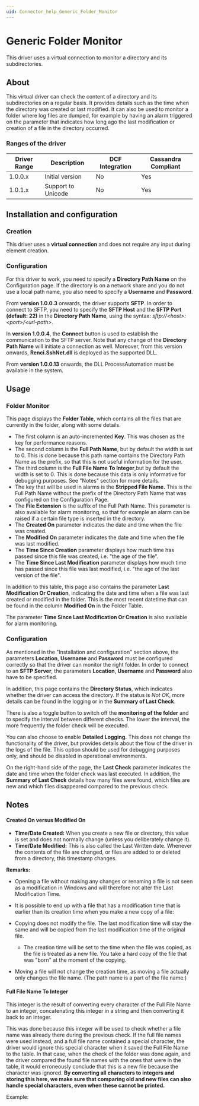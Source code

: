 ```yaml
---
uid: Connector_help_Generic_Folder_Monitor
---
```


# Generic Folder Monitor

This driver uses a virtual connection to monitor a directory and its subdirectories.

## About

This virtual driver can check the content of a directory and its subdirectories on a regular basis. It provides details such as the time when the directory was created or last modified. It can also be used to monitor a folder where log files are dumped, for example by having an alarm triggered on the parameter that indicates how long ago the last modification or creation of a file in the directory occurred.

### Ranges of the driver

| **Driver Range** | **Description**    | **DCF Integration** | **Cassandra Compliant** |
|------------------|--------------------|---------------------|-------------------------|
| 1.0.0.x          | Initial version    | No                  | Yes                     |
| 1.0.1.x          | Support to Unicode | No                  | Yes                     |

## Installation and configuration

### Creation

This driver uses a **virtual connection** and does not require any input during element creation.

### Configuration

For this driver to work, you need to specify a **Directory Path Name** on the Configuration page. If the directory is on a network share and you do not use a local path name, you also need to specify a **Username** and **Password**.

From **version 1.0.0.3** onwards, the driver supports **SFTP**. In order to connect to SFTP, you need to specify the **SFTP Host** and the **SFTP Port (default: 22)** in the **Directory Path Name**, using the syntax: *sftp://\<host\>:\<port\>/\<url-path\>*.

In **version 1.0.0.4**, the **Connect** button is used to establish the communication to the SFTP server. Note that any change of the **Directory Path Name** will initiate a connection as well. Moreover, from this version onwards, **Renci.SshNet.dll** is deployed as the supported DLL.

From **version 1.0.0.13** onwards, the DLL ProcessAutomation must be available in the system.

## Usage

### Folder Monitor

This page displays the **Folder Table**, which contains all the files that are currently in the folder, along with some details.

- The first column is an auto-incremented **Key**. This was chosen as the key for performance reasons.
- The second column is the **Full Path Name**, but by default the width is set to 0. This is done because this path name contains the Directory Path Name as the prefix, so that this is not useful information for the user.
- The third column is the **Full File Name To Integer**,but by default the width is set to 0. This is done because this data is only informative for debugging purposes. See "Notes" section for more details.
- The key that will be used in alarms is the **Stripped File Name.** This is the Full Path Name without the prefix of the Directory Path Name that was configured on the Configuration Page.
- The **File Extension** is the suffix of the Full Path Name. This parameter is also available for alarm monitoring, so that for example an alarm can be raised if a certain file type is inserted in the directory.
- The **Created On** parameter indicates the date and time when the file was created.
- The **Modified On** parameter indicates the date and time when the file was last modified.
- The **Time Since Creation** parameter displays how much time has passed since this file was created, i.e. "the age of the file".
- The **Time Since Last Modification** parameter displays how much time has passed since this file was last modified, i.e. "the age of the last version of the file".

In addition to this table, this page also contains the parameter **Last Modification Or Creation**, indicating the date and time when a file was last created or modified in the folder. This is the most recent datetime that can be found in the column **Modified On** in the Folder Table.

The parameter **Time Since Last Modification Or Creation** is also available for alarm monitoring.

### Configuration

As mentioned in the "Installation and configuration" section above, the parameters **Location**, **Username** and **Password** must be configured correctly so that the driver can monitor the right folder. In order to connect to an **SFTP Server**, the parameters **Location**, **Username** and **Password** also have to be specified.

In addition, this page contains the **Directory Status**, which indicates whether the driver can access the directory. If the status is *Not OK*, more details can be found in the logging or in the **Summary of Last Check**.

There is also a toggle button to switch off the **monitoring of the folder** and to specify the interval between different checks. The lower the interval, the more frequently the folder check will be executed.

You can also choose to enable **Detailed Logging.** This does not change the functionality of the driver, but provides details about the flow of the driver in the logs of the file. This option should be used for debugging purposes only, and should be disabled in operational environments.

On the right-hand side of the page, the **Last Check** parameter indicates the date and time when the folder check was last executed. In addition, the **Summary of Last Check** details how many files were found, which files are new and which files disappeared compared to the previous check.

## Notes

#### Created On versus Modified On

- **Time/Date Created:** When you create a new file or directory, this value is set and does not normally change (unless you deliberately change it).
- **Time/Date Modified:** This is also called the Last Written date. Whenever the contents of the file are changed, or files are added to or deleted from a directory, this timestamp changes.

**Remarks:**

- Opening a file without making any changes or renaming a file is not seen as a modification in Windows and will therefore not alter the Last Modification Time.

- It is possible to end up with a file that has a modification time that is earlier than its creation time when you make a new copy of a file:

- Copying does not modify the file. The last modification time will stay the same and will be copied from the last modification time of the original file.
  - The creation time will be set to the time when the file was copied, as the file is treated as a new file. You take a hard copy of the file that was "born" at the moment of the copying.

- Moving a file will not change the creation time, as moving a file actually only changes the file name. (The path name is a part of the file name.)

#### Full File Name To Integer

This integer is the result of converting every character of the Full File Name to an integer, concatenating this integer in a string and then converting it back to an integer.

This was done because this integer will be used to check whether a file name was already there during the previous check. If the full file names were used instead, and a full file name contained a special character, the driver would ignore this special character when it saved the Full File Name to the table. In that case, when the check of the folder was done again, and the driver compared the found file names with the ones that were in the table, it would erroneously conclude that this is a new file because the character was ignored. **By converting all characters to integers and storing this here, we make sure that comparing old and new files can also handle special characters, even when these cannot be printed.**

Example:

